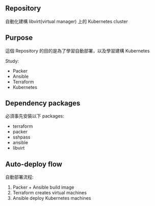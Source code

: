 ## Repository

自動化建構 libvirt(virtual manager) 上的 Kubernetes cluster

## Purpose

這個 Repository 的目的是為了學習自動部署，以及學習建構 Kubernetes

Study:
- Packer
- Ansible
- Terraform
- Kubernetes

## Dependency packages

必須事先安裝以下 packages:
- terraform
- packer
- sshpass
- ansible
- libvirt

## Auto-deploy flow

自動部署流程:
1. Packer + Ansible build image
2. Terraform creates virtual machines
3. Ansible deploy Kubernetes machines
